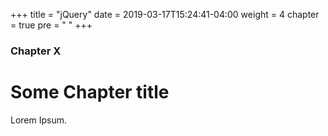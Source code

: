 +++
title = "jQuery"
date = 2019-03-17T15:24:41-04:00
weight = 4
chapter = true
pre = "<i class='fas fa-dollar-sign'></i> "
+++

### Chapter X

# Some Chapter title

Lorem Ipsum.